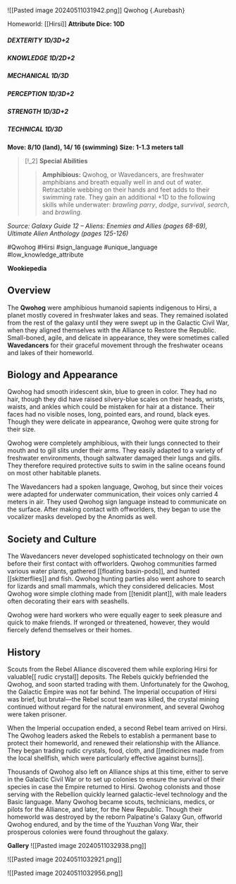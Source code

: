 ![[Pasted image 20240511031942.png]]
Qwohog {.Aurebash}

Homeworld: [[Hirsi]]
**Attribute Dice: 10D**
##### DEXTERITY 1D/3D+2
##### KNOWLEDGE 1D/2D+2
##### MECHANICAL 1D/3D
##### PERCEPTION 1D/3D+2
##### STRENGTH 1D/3D+2
##### TECHNICAL 1D/3D
**Move: 8/10 (land), 14/ 16 (swimming)**
**Size: 1-1.3 meters tall**

> [!_2] 
> **Special Abilities**
> > **Amphibious:** Qwohog, or Wavedancers, are freshwater amphibians and breath equally well in and out of water. Retractable webbing on their hands and feet adds to their swimming rate. They gain an additional +1D to the following skills while underwater: *brawling parry*, *dodge*, *survival*, *search*, and *brawling*.
> 

*Source: Galaxy Guide 12 – Aliens: Enemies and Allies (pages 68-69), Ultimate Alien Anthology (pages 125-126)*

#Qwohog #Hirsi #sign_language 
#unique_language  #low_knowledge_attribute 

**Wookiepedia**
## Overview

The **Qwohog** were amphibious humanoid sapients indigenous to Hirsi, a planet mostly covered in freshwater lakes and seas. They remained isolated from the rest of the galaxy until they were swept up in the Galactic Civil War, when they aligned themselves with the Alliance to Restore the Republic. Small-boned, agile, and delicate in appearance, they were sometimes called **Wavedancers** for their graceful movement through the freshwater oceans and lakes of their homeworld.

## Biology and Appearance

Qwohog had smooth iridescent skin, blue to green in color. They had no hair, though they did have raised silvery-blue scales on their heads, wrists, waists, and ankles which could be mistaken for hair at a distance. Their faces had no visible noses, long, pointed ears, and round, black eyes. Though they were delicate in appearance, Qwohog were quite strong for their size.

Qwohog were completely amphibious, with their lungs connected to their mouth and to gill slits under their arms. They easily adapted to a variety of freshwater environments, though saltwater damaged their lungs and gills. They therefore required protective suits to swim in the saline oceans found on most other habitable planets.

The Wavedancers had a spoken language, Qwohog, but since their voices were adapted for underwater communication, their voices only carried 4 meters in air. They used Qwohog sign language instead to communicate on the surface. After making contact with offworlders, they began to use the vocalizer masks developed by the Anomids as well.


## Society and Culture

The Wavedancers never developed sophisticated technology on their own before their first contact with offworlders. Qwohog communities farmed various water plants, gathered [[floating basin-pods]], and hunted [[skitterflies]] and fish. Qwohog hunting parties also went ashore to search for lizards and small mammals, which they considered delicacies. Most Qwohog wore simple clothing made from [[tenidit plant]], with male leaders often decorating their ears with seashells.

Qwohog were hard workers who were equally eager to seek pleasure and quick to make friends. If wronged or threatened, however, they would fiercely defend themselves or their homes.

## History

Scouts from the Rebel Alliance discovered them while exploring Hirsi for valuable[[ rudic crystal]] deposits. The Rebels quickly befriended the Qwohog, and soon started trading with them. Unfortunately for the Qwohog, the Galactic Empire was not far behind. The Imperial occupation of Hirsi was brief, but brutal—the Rebel scout team was killed, the crystal mining continued without regard for the natural environment, and several Qwohog were taken prisoner.

When the Imperial occupation ended, a second Rebel team arrived on Hirsi. The Qwohog leaders asked the Rebels to establish a permanent base to protect their homeworld, and renewed their relationship with the Alliance. They began trading rudic crystals, food, cloth, and [[medicines made from the local shellfish, which were particularly effective against burns]].

Thousands of Qwohog also left on Alliance ships at this time, either to serve in the Galactic Civil War or to set up colonies to ensure the survival of their species in case the Empire returned to Hirsi. Qwohog colonists and those serving with the Rebellion quickly learned galactic-level technology and the Basic language. Many Qwohog became scouts, technicians, medics, or pilots for the Alliance, and later, for the New Republic. Though their homeworld was destroyed by the reborn Palpatine's Galaxy Gun, offworld Qwohog endured, and by the time of the Yuuzhan Vong War, their prosperous colonies were found throughout the galaxy.

**Gallery**
![[Pasted image 20240511032938.png]]

![[Pasted image 20240511032921.png]]

![[Pasted image 20240511032956.png]]
